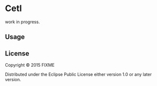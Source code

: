 # Cetl

 work in progress.

## Usage

## License

Copyright © 2015 FIXME

Distributed under the Eclipse Public License either version 1.0 or any later version.
